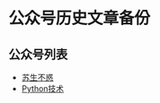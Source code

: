# 公众号历史文章备份

## 公众号列表

- [苏生不惑](/tools/wechat-backup-sushengbuhuo.md)
- [Python技术](/tools/wechat-backup-pythonjishu.md)
